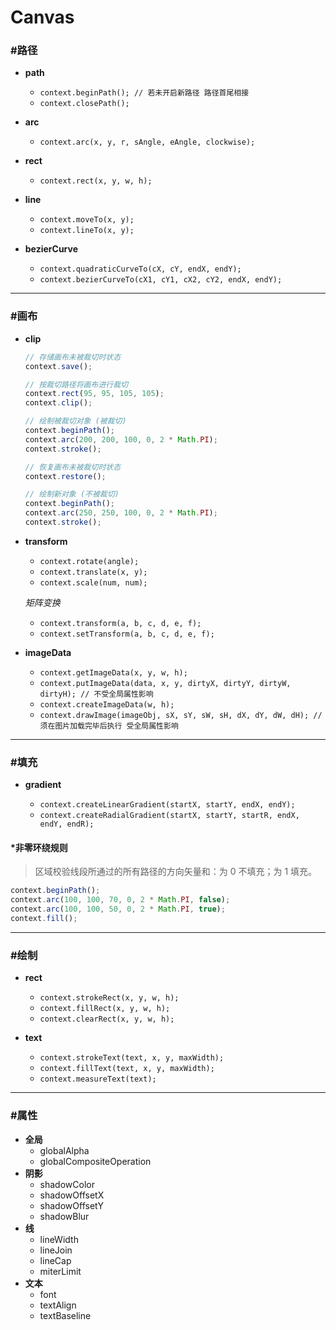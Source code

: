 # Canvas #

### #路径 ###
+ __path__

    + `context.beginPath(); // 若未开启新路径 路径首尾相接`
    + `context.closePath();`
+ __arc__

    + `context.arc(x, y, r, sAngle, eAngle, clockwise);` 
+ __rect__

    + `context.rect(x, y, w, h);`
+ __line__

    + `context.moveTo(x, y);`
    + `context.lineTo(x, y);`
+ __bezierCurve__

    + `context.quadraticCurveTo(cX, cY, endX, endY);`
    + `context.bezierCurveTo(cX1, cY1, cX2, cY2, endX, endY);`

*****

### #画布 ###
+ __clip__

    ```javascript
    // 存储画布未被裁切时状态
    context.save();
    
    // 按裁切路径将画布进行裁切
    context.rect(95, 95, 105, 105);
    context.clip();
    
    // 绘制被裁切对象 (被裁切)
    context.beginPath();
    context.arc(200, 200, 100, 0, 2 * Math.PI);
    context.stroke();
    
    // 恢复画布未被裁切时状态
    context.restore();
    
    // 绘制新对象 (不被裁切)
    context.beginPath();
    context.arc(250, 250, 100, 0, 2 * Math.PI);
    context.stroke();
    ```
+ __transform__

    + `context.rotate(angle);`
    + `context.translate(x, y);`
    + `context.scale(num, num);`

    _矩阵变换_
    + `context.transform(a, b, c, d, e, f);`
    + `context.setTransform(a, b, c, d, e, f);`
+ __imageData__

    + `context.getImageData(x, y, w, h);`
    + `context.putImageData(data, x, y, dirtyX, dirtyY, dirtyW, dirtyH); // 不受全局属性影响`
    + `context.createImageData(w, h);`
    + `context.drawImage(imageObj, sX, sY, sW, sH, dX, dY, dW, dH); // 须在图片加载完毕后执行 受全局属性影响`

*****

### #填充 ###
+ __gradient__

    + `context.createLinearGradient(startX, startY, endX, endY);`
    + `context.createRadialGradient(startX, startY, startR, endX, endY, endR);`

#### *非零环绕规则 ####

> 区域校验线段所通过的所有路径的方向矢量和：为 0 不填充；为 1 填充。

```javascript
context.beginPath();
context.arc(100, 100, 70, 0, 2 * Math.PI, false);
context.arc(100, 100, 50, 0, 2 * Math.PI, true);
context.fill();
```

*****

### #绘制 ###
+ __rect__

    + `context.strokeRect(x, y, w, h);`
    + `context.fillRect(x, y, w, h);`
    + `context.clearRect(x, y, w, h);`
+ __text__

    + `context.strokeText(text, x, y, maxWidth);`
    + `context.fillText(text, x, y, maxWidth);`
    + `context.measureText(text);`

*****

### #属性 ###
+ __全局__
    + globalAlpha
    + globalCompositeOperation
+ __阴影__
    + shadowColor
    + shadowOffsetX
    + shadowOffsetY
    + shadowBlur
+ __线__
    + lineWidth
    + lineJoin
    + lineCap
    + miterLimit
+ __文本__
    + font
    + textAlign
    + textBaseline